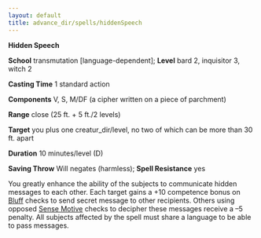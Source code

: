 ```yaml
---
layout: default
title: advance_dir/spells/hiddenSpeech
---
```

 **Hidden Speech**

**School** transmutation [language-dependent]; **Level** bard 2, inquisitor 3, witch 2

**Casting Time** 1 standard action

**Components** V, S, M/DF (a cipher written on a piece of parchment)

**Range** close (25 ft. + 5 ft./2 levels)

**Target** you plus one creatur_dir/level, no two of which can be more than 30 ft. apart

**Duration** 10 minutes/level (D)

**Saving Throw** Will negates (harmless); **Spell Resistance** yes

You greatly enhance the ability of the subjects to communicate hidden messages to each other. Each target gains a +10 competence bonus on [Bluff](../../skill_dir/bluff#_bluff) checks to send secret message to other recipients. Others using opposed [Sense Motive](../../skill_dir/senseMotive#_sense-motive) checks to decipher these messages receive a –5 penalty. All subjects affected by the spell must share a language to be able to pass messages.

